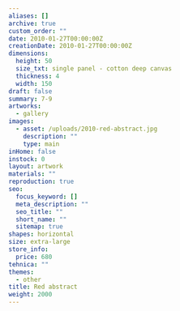 ```yaml
---
aliases: []
archive: true
custom_order: ""
date: 2010-01-27T00:00:00Z
creationDate: 2010-01-27T00:00:00Z
dimensions:
  height: 50
  size_txt: single panel - cotton deep canvas
  thickness: 4
  width: 150
draft: false
summary: 7-9
artworks:
  - gallery
images:
  - asset: /uploads/2010-red-abstract.jpg
    description: ""
    type: main
inHome: false
instock: 0
layout: artwork
materials: ""
reproduction: true
seo:
  focus_keyword: []
  meta_description: ""
  seo_title: ""
  short_name: ""
  sitemap: true
shapes: horizontal
size: extra-large
store_info:
  price: 680
tehnica: ""
themes:
  - other
title: Red abstract
weight: 2000
---
```

